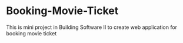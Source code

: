 # Booking-Movie-Ticket
This is mini project in Building Software II to create web application for booking movie ticket
